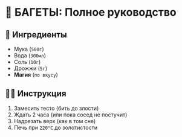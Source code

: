 # 🥖 БАГЕТЫ: Полное руководство  

## 🔪 Ингредиенты
- Мука (`500г`)  
- Вода (`300мл`)  
- Соль (`10г`)  
- Дрожжи (`5г`)  
- **Магия** (`по вкусу`)  

## 🧑‍🍳 Инструкция  
1. Замесить тесто (бить до злости)  
2. Ждать 2 часа (или пока сосед не постучит)  
3. Надрезать верх (как в том сне)  
4. Печь при `220°C` до золотистости  
